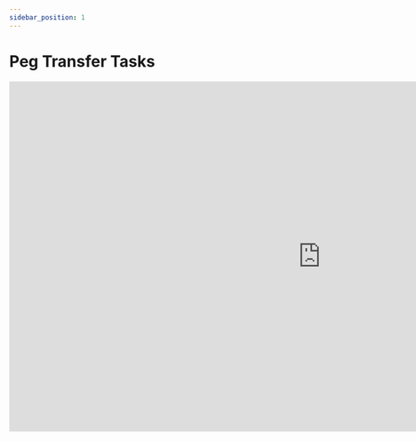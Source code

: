 ```yaml
---
sidebar_position: 1
---
```


# Peg Transfer Tasks

<iframe width="1120" height="630" src="https://www.youtube.com/embed/CbVrL-gBzb4" title="YouTube video player" frameborder="0" allow="accelerometer; autoplay; clipboard-write; encrypted-media; gyroscope; picture-in-picture" allowfullscreen></iframe>

